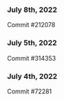 ### July 8th, 2022

Commit #212078

### July 5th, 2022

Commit #314353


### July 4th, 2022

Commit #72281

